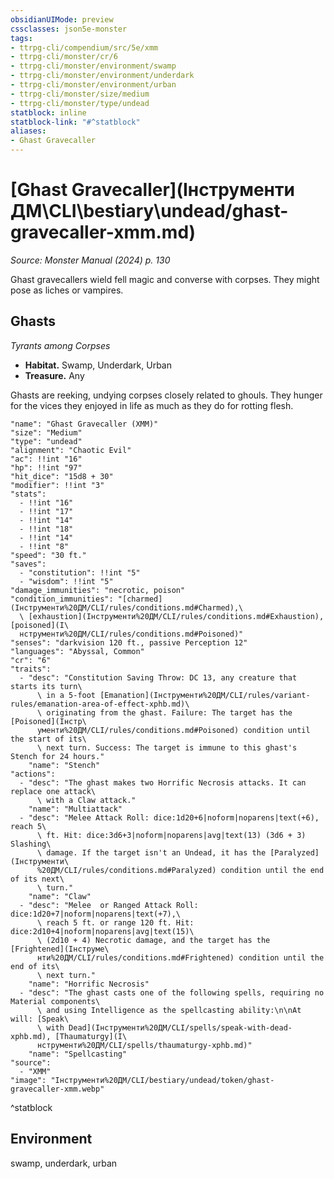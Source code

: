 ```yaml
---
obsidianUIMode: preview
cssclasses: json5e-monster
tags:
- ttrpg-cli/compendium/src/5e/xmm
- ttrpg-cli/monster/cr/6
- ttrpg-cli/monster/environment/swamp
- ttrpg-cli/monster/environment/underdark
- ttrpg-cli/monster/environment/urban
- ttrpg-cli/monster/size/medium
- ttrpg-cli/monster/type/undead
statblock: inline
statblock-link: "#^statblock"
aliases:
- Ghast Gravecaller
---
```

# [Ghast Gravecaller](Інструменти ДМ\CLI\bestiary\undead/ghast-gravecaller-xmm.md)
*Source: Monster Manual (2024) p. 130*  

Ghast gravecallers wield fell magic and converse with corpses. They might pose as liches or vampires.

## Ghasts

*Tyrants among Corpses*

- **Habitat.** Swamp, Underdark, Urban  
- **Treasure.** Any  

Ghasts are reeking, undying corpses closely related to ghouls. They hunger for the vices they enjoyed in life as much as they do for rotting flesh.

```statblock
"name": "Ghast Gravecaller (XMM)"
"size": "Medium"
"type": "undead"
"alignment": "Chaotic Evil"
"ac": !!int "16"
"hp": !!int "97"
"hit_dice": "15d8 + 30"
"modifier": !!int "3"
"stats":
  - !!int "16"
  - !!int "17"
  - !!int "14"
  - !!int "18"
  - !!int "14"
  - !!int "8"
"speed": "30 ft."
"saves":
  - "constitution": !!int "5"
  - "wisdom": !!int "5"
"damage_immunities": "necrotic, poison"
"condition_immunities": "[charmed](Інструменти%20ДМ/CLI/rules/conditions.md#Charmed),\
  \ [exhaustion](Інструменти%20ДМ/CLI/rules/conditions.md#Exhaustion), [poisoned](І\
  нструменти%20ДМ/CLI/rules/conditions.md#Poisoned)"
"senses": "darkvision 120 ft., passive Perception 12"
"languages": "Abyssal, Common"
"cr": "6"
"traits":
  - "desc": "Constitution Saving Throw: DC 13, any creature that starts its turn\
      \ in a 5-foot [Emanation](Інструменти%20ДМ/CLI/rules/variant-rules/emanation-area-of-effect-xphb.md)\
      \ originating from the ghast. Failure: The target has the [Poisoned](Інстр\
      ументи%20ДМ/CLI/rules/conditions.md#Poisoned) condition until the start of its\
      \ next turn. Success: The target is immune to this ghast's Stench for 24 hours."
    "name": "Stench"
"actions":
  - "desc": "The ghast makes two Horrific Necrosis attacks. It can replace one attack\
      \ with a Claw attack."
    "name": "Multiattack"
  - "desc": "Melee Attack Roll: dice:1d20+6|noform|noparens|text(+6), reach 5\
      \ ft. Hit: dice:3d6+3|noform|noparens|avg|text(13) (3d6 + 3) Slashing\
      \ damage. If the target isn't an Undead, it has the [Paralyzed](Інструменти\
      %20ДМ/CLI/rules/conditions.md#Paralyzed) condition until the end of its next\
      \ turn."
    "name": "Claw"
  - "desc": "Melee  or Ranged Attack Roll: dice:1d20+7|noform|noparens|text(+7),\
      \ reach 5 ft. or range 120 ft. Hit: dice:2d10+4|noform|noparens|avg|text(15)\
      \ (2d10 + 4) Necrotic damage, and the target has the [Frightened](Інструме\
      нти%20ДМ/CLI/rules/conditions.md#Frightened) condition until the end of its\
      \ next turn."
    "name": "Horrific Necrosis"
  - "desc": "The ghast casts one of the following spells, requiring no Material components\
      \ and using Intelligence as the spellcasting ability:\n\nAt will: [Speak\
      \ with Dead](Інструменти%20ДМ/CLI/spells/speak-with-dead-xphb.md), [Thaumaturgy](І\
      нструменти%20ДМ/CLI/spells/thaumaturgy-xphb.md)"
    "name": "Spellcasting"
"source":
  - "XMM"
"image": "Інструменти%20ДМ/CLI/bestiary/undead/token/ghast-gravecaller-xmm.webp"
```
^statblock

## Environment

swamp, underdark, urban